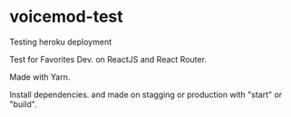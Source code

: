 # voicemod-test
Testing heroku deployment

Test for Favorites Dev. on ReactJS and React Router.

Made with Yarn. 

Install dependencies.
and made on stagging or production with "start" or "build".
